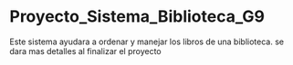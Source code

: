 # Proyecto_Sistema_Biblioteca_G9
Este sistema ayudara a ordenar y manejar los libros de una biblioteca.
se dara mas detalles al finalizar el proyecto
